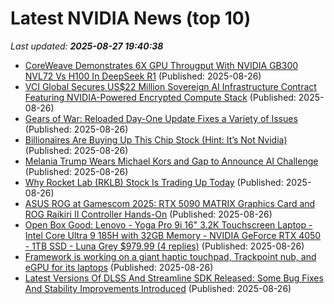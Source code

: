 # Latest NVIDIA News (top 10)
_Last updated: **2025-08-27 19:40:38**_

- [CoreWeave Demonstrates 6X GPU Througput With NVIDIA GB300 NVL72 Vs H100 In DeepSeek R1](https://wccftech.com/coreweave-demonstrates-6x-gpu-througput-with-nvidia-gb300-nvl72-vs-h100-in-deepseek-r1/) (Published: 2025-08-26)
- [VCI Global Secures US$22 Million Sovereign AI Infrastructure Contract Featuring NVIDIA-Powered Encrypted Compute Stack](https://www.globenewswire.com/news-release/2025/08/26/3139575/0/en/VCI-Global-Secures-US-22-Million-Sovereign-AI-Infrastructure-Contract-Featuring-NVIDIA-Powered-Encrypted-Compute-Stack.html) (Published: 2025-08-26)
- [Gears of War: Reloaded Day-One Update Fixes a Variety of Issues](https://wccftech.com/gears-of-war-reloaded-day-one-update-fixes-issues/) (Published: 2025-08-26)
- [Billionaires Are Buying Up This Chip Stock (Hint: It’s Not Nvidia)](https://biztoc.com/x/a7c98f6706a745b8) (Published: 2025-08-26)
- [Melania Trump Wears Michael Kors and Gap to Announce AI Challenge](http://wwd.com/fashion-news/fashion-scoops/melania-trump-michael-kors-gap-ai-challenge-1238082614/) (Published: 2025-08-26)
- [Why Rocket Lab (RKLB) Stock Is Trading Up Today](https://finance.yahoo.com/news/why-rocket-lab-rklb-stock-185618926.html) (Published: 2025-08-26)
- [ASUS ROG at Gamescom 2025: RTX 5090 MATRIX Graphics Card and ROG Raikiri II Controller Hands-On](https://www.techpowerup.com/340303/asus-rog-at-gamescom-2025-rtx-5090-matrix-graphics-card-and-rog-raikiri-ii-controller-hands-on) (Published: 2025-08-26)
- [Open Box Good: Lenovo - Yoga Pro 9i 16" 3.2K Touchscreen Laptop - Intel Core Ultra 9 185H with 32GB Memory - NVIDIA GeForce RTX 4050 - 1TB SSD - Luna Grey $979.99 (4 replies)](https://slickdeals.net/f/18557980-open-box-good-lenovo-yoga-pro-9i-16-3-2k-touchscreen-laptop-intel-core-ultra-9-185h-with-32gb-memory-nvidia-geforce-rtx-4050-1tb-ssd-luna-grey-979-99) (Published: 2025-08-26)
- [Framework is working on a giant haptic touchpad, Trackpoint nub, and eGPU for its laptops](https://www.theverge.com/news/766161/framework-egpu-haptic-touchpad-trackpoint-nub) (Published: 2025-08-26)
- [Latest Versions Of DLSS And Streamline SDK Released: Some Bug Fixes And Stability Improvements Introduced](https://wccftech.com/latest-versions-of-dlss-and-streamline-sdk-released-some-bug-fixes-and-stability-improvements-introduced/) (Published: 2025-08-26)
